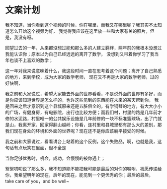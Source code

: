 # 文案计划

我不知道，当你看到这个视频的时候，你在哪里，而我又在哪里呢？我其实不太知道怎么开始这个视频为好，
我觉得我应该在这里放一些和大家有关的照片，但是，我没有呀。

回望过去的一年，从来都没想过能和那么多的人建立羁绊，两年前的我根本没想过我能认识你；原本以为自己已经远远的离开了数学，
没想到又带着你学习了我当年也谈不上喜欢的数学；

这一年对我来说意味着什么，我这段时间一直在思考着这个问题；离开了自己熟悉的地方，来到学校，成为大家的数学老师，  现在又不再是大家的数学老师，过的好快啊，



我之前和大家说过，希望大家能去外面的世界看看，不是说外面的世界有多好，而是你应该知道世界是怎么样的，也许这些见到的东西能在未来的某天帮到你，
我是回来之后才意识到这个县城原来还是五脏俱全的，有学钢琴的地方，有大大小小的广场，有健身房，有电影院，出行也比较方便；而我们村，村里的路是几年前才修的水泥路，村里唯一的公共娱乐设施是几年前修的一块不标准篮球场，出了门就是山，我离开家、回家得翻山越岭；你看，连村里和县城里都有那么大的差别，那我们现在身处的环境和外面的世界呢？现在还不是你应该躺平接受的时候。

我之前和大家说过，看看讲台上站着的这个反例，这个失败品，啊，也就是我，这句话有点玩笑在里面，但不全是

当你足够优秀时，机会，成功，会慢慢的被你遇上；



絮絮叨叨说了那么多，我不知道能不能把我可能是最后的对你的嘱咐、祝愿传递给你，我希望明年的现在，后年的现在，能见到一个更优秀的你；最后的最后，take care of you，and be well~
